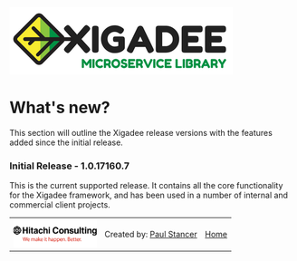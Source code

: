 ![Xigadee](X2a.png)

# What's new?

This section will outline the Xigadee release versions with the features added since the initial release.

### Initial Release - 1.0.17160.7

This is the current supported release. It contains all the core functionality for the Xigadee framework, and has been used in a number of internal and commercial client projects.

<table><tr> 
<td><a href="http://www.hitachiconsulting.com"><img src="hitachi.png" alt="Hitachi Consulting" height="50"/></a></td> 
<td>Created by: <a href="http://github.com/paulstancer">Paul Stancer</a></td>
  <td><a href="../README.md">Home</a></td>
</tr></table>
